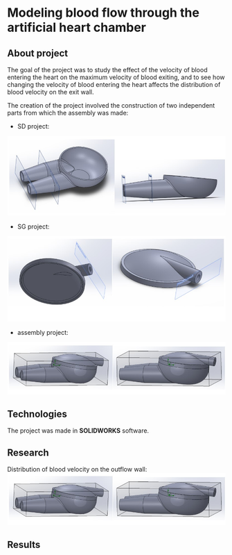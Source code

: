 # Modeling blood flow through the artificial heart chamber

## About project
The goal of the project was to study the effect of the velocity of blood entering the heart on the maximum velocity of blood exiting, 
and to see how changing the velocity of blood entering the heart affects the distribution of blood velocity on the exit wall.

The creation of the project involved the construction of two independent parts from which the assembly was made:
- SD project:

![1](./images/SD_project.jpg)

- SG project:

![2](./images/SG_project.jpg)

- assembly project:

![3](./images/assembly_project.jpg)

## Technologies
The project was made in **SOLIDWORKS** software.

## Research
Distribution of blood velocity on the outflow wall:
![1](./images/submission_project.jpg)

## Results

